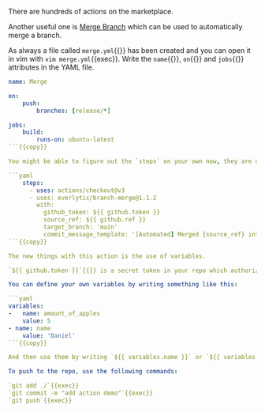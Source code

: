 There are hundreds of actions on the marketplace.

Another useful one is [Merge Branch](https://github.com/marketplace/actions/branch-merge) which can be used to automatically merge a branch.

As always a file called `merge.yml`{{}} has been created and you can open it in vim with `vim merge.yml`{{exec}}. Write the `name`{{}}, `on`{{}} and `jobs`{{}} attributes in the YAML file.

```yaml
name: Merge

on:
	push:
		branches: [release/*]

jobs:
	build:
		runs-on: ubuntu-latest
```{{copy}}

You might be able to figure out the `steps` on your own now, they are quite similar to previous examples.

```yaml
    steps:
      - uses: actions/checkout@v3
      - uses: everlytic/branch-merge@1.1.2
        with:
          github_token: ${{ github.token }}
          source_ref: ${{ github.ref }}
          target_branch: 'main'
          commit_message_template: '[Automated] Merged {source_ref} into target {target_branch}'
```{{copy}}

The new things with this action is the use of variables.

`${{ github.token }}`{{}} is a secret token in your repo which authorizes the action to commit certain actions, this variable is supplied by GitHub.

You can define your own variables by writing something like this:

```yaml
variables:
-	name: amount_of_apples
	value: 5
- name: name
	value: 'Daniel'
```{{copy}}

And then use them by writing `${{ variables.name }}` or `${{ variables.amount_of_apples }}` anywhere.

To push to the repo, use the following commands:

`git add ./`{{exec}}
`git commit -m "add action demo"`{{exec}}
`git push`{{exec}}